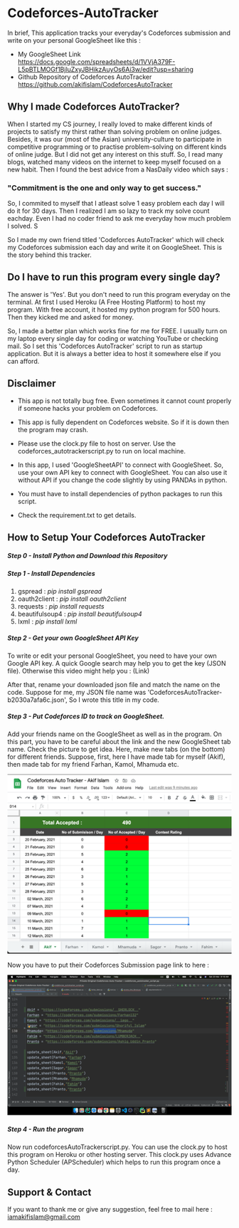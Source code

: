# Codeforces-AutoTracker

In brief, This application tracks your everyday's Codeforces submission and write on your personal GoogleSheet like this :
- My GoogleSheet Link
https://docs.google.com/spreadsheets/d/1VVjA379F-L5pBTLMOGf1BjluZxyJBHikzAuyOs6Ai3w/edit?usp=sharing
- Github Repository of Codeforces AutoTracker 
https://github.com/akifislam/CodeforcesAutoTracker

## Why I made Codeforces AutoTracker?

When I started my CS journey, I really loved to make different kinds of projects to satisfy my thirst rather than solving problem on online judges. Besides, it was our (most of the Asian) university-culture to participate in competitive programming or to practise problem-solving on different kinds of online judge. But I did not get any interest on this stuff. So, I read many blogs, watched many videos on the internet to keep myself focused on a new habit. Then I found the best advice from a NasDaily video which says : 
   ### "Commitment is the one and only way to get success."
 
So, I commited to myself that I atleast solve 1 easy problem each day I will do it for 30 days. Then I realized I am so lazy to track my solve count eachday. Even I had no coder friend to ask me everyday how much problem I solved. S

So I made my own friend titled 'Codeforces AutoTracker' which will check my Codeforces submission each day and write it on GoogleSheet. This is the story behind this tracker.

## Do I have to run this program every single day?
The answer is 'Yes'. But you don't need to run this program everyday on the terminal. At first I used Heroku (A Free Hosting Platform) to host my program. With free account, it hosted my python program for 500 hours. Then they kicked me and asked for money. 

So, I made a better plan which works fine for me for FREE. I usually turn on my laptop every single day for coding or watching YouTube or checking mail. So I set this 'Codeforces AutoTracker' script to run as startup application. But it is always a better idea to host it somewhere else if you can afford.

## Disclaimer
- This app is not totally bug free. Even sometimes it cannot count properly if someone hacks your problem on Codeforces.
- This app is fully dependent on Codeforces website. So if it is down then the program may crash.

- Please use the clock.py file to host on server. Use the codeforces_autotrackerscript.py to run on local machine.
- In this app, I used 'GoogleSheetAPI' to connect with GoogleSheet. So, use your own API key to connect with GoogleSheet. You can also use it without API if you change the code slightly by using PANDAs in python.

- You must have to install dependencies of python packages to run this script.

- Check the requirement.txt to get details.


## How to Setup Your Codeforces AutoTracker 


##### Step 0 - Install Python and Download this Repository


##### Step 1 - Install Dependencies
  1) gspread : *pip install gspread*
  2) oauth2client : *pip install oauth2client*
  3) requests : *pip install requests*
  4) beautifulsoup4 : *pip install beautifulsoup4*
  5) lxml : *pip install lxml*


##### Step 2 - Get your own GoogleSheet API Key
To write or edit your personal GoogleSheet, you need to have your own Google API key. A quick Google search may help you to get the key (JSON file). Otherwise this video might help you : 
(Link)

After that, rename your downloaded json file and match the name on the code. Suppose for me, my JSON file name was 'CodeforcesAutoTracker-b2030a7afa6c.json', So I wrote this title in my code. 


##### Step 3 - Put Codeforces ID to track on GoogleSheet.

Add your friends name on the GoogleSheet as well as in the program. On this part, you have to be careful about the link and the new GoogleSheet tab name. Check the picture to get idea. Here, make new tabs (on the bottom) for different friends. Suppose, first, here I have made tab for myself (Akif), then made tab for my friend Farhan, Kamol, Mhamuda etc.


![Preview of GoogleSheet](https://github.com/akifislam/CodeforcesAutoTracker/blob/main/GoogleSheetPreview.png)

Now you have to put their Codeforces Submission page link to here :

![Preview of Changes in Code](https://github.com/akifislam/CodeforcesAutoTracker/blob/main/SubmissionLink.png)



##### Step 4 - Run the program
Now run codeforcesAutoTrackerscript.py.  You can use the clock.py to host this program on Heroku or other hosting server. This clock.py uses Advance Python Scheduler (APScheduler) which helps to run this program once a day.



## Support & Contact
If you want to thank me or give any suggestion, feel free to mail here : 
iamakifislam@gmail.com
